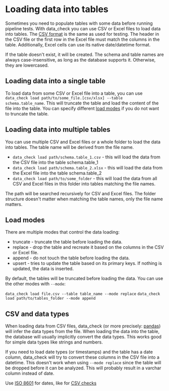 # Loading data into tables

Sometimes you need to populate tables with some data before running pipeline tests. With data_check you can use CSV or Excel files to load data into tables. The [CSV format](csv_checks.md#csv-format) is the same as used for testing. The header in the CSV file or the first row in the Excel file must match the columns in the table. Additionally, Excel cells can use its native date/datetime format.

If the table doesn't exist, it will be created. The schema and table names are always case-insensitive, as long as the database supports it. Otherwise, they are lowercased.

## Loading data into a single table

To load data from some CSV or Excel file into a table, you can use `data_check load path/to/some_file.[csv/xlsx] --table schema.table_name`. This will truncate the table and load the content of the file into the table. You can specify different [load modes](#load-modes) if you do not want to truncate the table.

## Loading data into multiple tables

You can use multiple CSV and Excel files or a whole folder to load the data into tables. The table name will be derived from the file name.

* `data_check load path/schema.table_1.csv` - this will load the data from the CSV file into the table schema.table_1
* `data_check load path/schema.table_2.xlsx` - this will load the data from the Excel file into the table schema.table_2
* `data_check load path/to/some_folder` - this will load the data from all CSV and Excel files in this folder into tables matching the file names.

The path will be searched recursively for CSV and Excel files. The folder structure doesn't matter when matching the table names, only the file name matters.

## Load modes

There are multiple modes that control the data loading:

* truncate - truncate the table before loading the data.
* replace - drop the table and recreate it based on the columns in the CSV or Excel file.
* append - do not touch the table before loading the data.
* upsert - tries to update the table based on its primary keys. If nothing is updated, the data is inserted.

By default, the tables will be truncated before loading the data. You can use the other modes with `--mode`:

`data_check load file.csv --table table_name --mode replace`
`data_check load path/to/tables_folder --mode append`

## CSV and data types

When loading data from CSV files, data_check (or more precisely: [pandas](https://pandas.pydata.org/)) will infer the data types from the file.
When loading the data into the table, the database will usually implicitly convert the data types.
This works good for simple data types like strings and numbers.

If you need to load date types (or timestamps) and the table has a date column, data_check will try to convert these columns in the CSV file into a datetime.
This doesn't work when using `--mode replace` since the table will be dropped before it can be analyzed. This will probably result in a varchar column instead of date.

Use [ISO 8601](https://en.wikipedia.org/wiki/ISO_8601) for dates, like for [CSV checks](csv_checks.md#csv-format)

